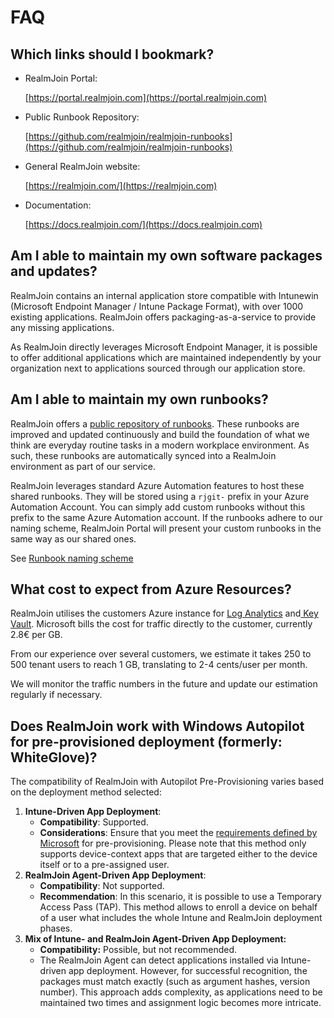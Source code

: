 # FAQ

## Which links should I bookmark?

*   RealmJoin Portal:

    [https://portal.realmjoin.com](https://portal.realmjoin.com)
*   Public Runbook Repository:

    [https://github.com/realmjoin/realmjoin-runbooks](https://github.com/realmjoin/realmjoin-runbooks)
*   General RealmJoin website:

    [https://realmjoin.com/](https://realmjoin.com)
*   Documentation:

    [https://docs.realmjoin.com/](https://docs.realmjoin.com)

## Am I able to maintain my own software packages and updates?

RealmJoin contains an internal application store compatible with Intunewin (Microsoft Endpoint Manager / Intune Package Format), with over 1000 existing applications. RealmJoin offers packaging-as-a-service to provide any missing applications.

As RealmJoin directly leverages Microsoft Endpoint Manager, it is possible to offer additional applications which are maintained independently by your organization next to applications sourced through our application store.

## Am I able to maintain my own runbooks?

RealmJoin offers a [public repository of runbooks](https://github.com/realmjoin/realmjoin-runbooks). These runbooks are improved and updated continuously and build the foundation of what we think are everyday routine tasks in a modern workplace environment. As such, these runbooks are automatically synced into a RealmJoin environment as part of our service.

RealmJoin leverages standard Azure Automation features to host these shared runbooks. They will be stored using a `rjgit-` prefix in your Azure Automation Account. You can simply add custom runbooks without this prefix to the same Azure Automation account. If the runbooks adhere to our naming scheme, RealmJoin Portal will present your custom runbooks in the same way as our shared ones.

See [Runbook naming scheme](../automation/runbooks/naming-conventions.md)

## What cost to expect from Azure Resources?

RealmJoin utilises the customers Azure instance for [Log Analytics](../logs/log-analytics.md) and[ Key Vault](../realmjoin-agent/realmjoin-client/local-admin-password-solution-laps/keyvault.md). Microsoft bills the cost for traffic directly to the customer, currently 2.8€ per GB.&#x20;

From our experience over several customers, we estimate it takes 250 to 500 tenant users to reach 1 GB, translating to 2-4 cents/user per month.&#x20;

We will monitor the traffic numbers in the future and update our estimation regularly if necessary.

## Does RealmJoin work with Windows Autopilot for pre-provisioned deployment (formerly: WhiteGlove)?

The compatibility of RealmJoin with Autopilot Pre-Provisioning varies based on the deployment method selected:

1. **Intune-Driven App Deployment**:
   * **Compatibility**: Supported.
   * **Considerations**: Ensure that you meet the [requirements defined by Microsoft](https://learn.microsoft.com/en-us/autopilot/pre-provision) for pre-provisioning. Please note that this method only supports device-context apps that are targeted either to the device itself or to a pre-assigned user.&#x20;
2. **RealmJoin Agent-Driven App Deployment**:
   * **Compatibility**: Not supported.
   * **Recommendation**: In this scenario, it is possible to use a Temporary Access Pass (TAP). This method allows to enroll a device on behalf of a user what includes the whole Intune and RealmJoin deployment phases.
3. **Mix of Intune- and RealmJoin Agent-Driven App Deployment:**
   * **Compatibility:** Possible, but not recommended.
   * The RealmJoin Agent can detect applications installed via Intune-driven app deployment. However, for successful recognition, the packages must match exactly (such as argument hashes, version number). This approach adds complexity, as applications need to be maintained two times and assignment logic becomes more intricate.
